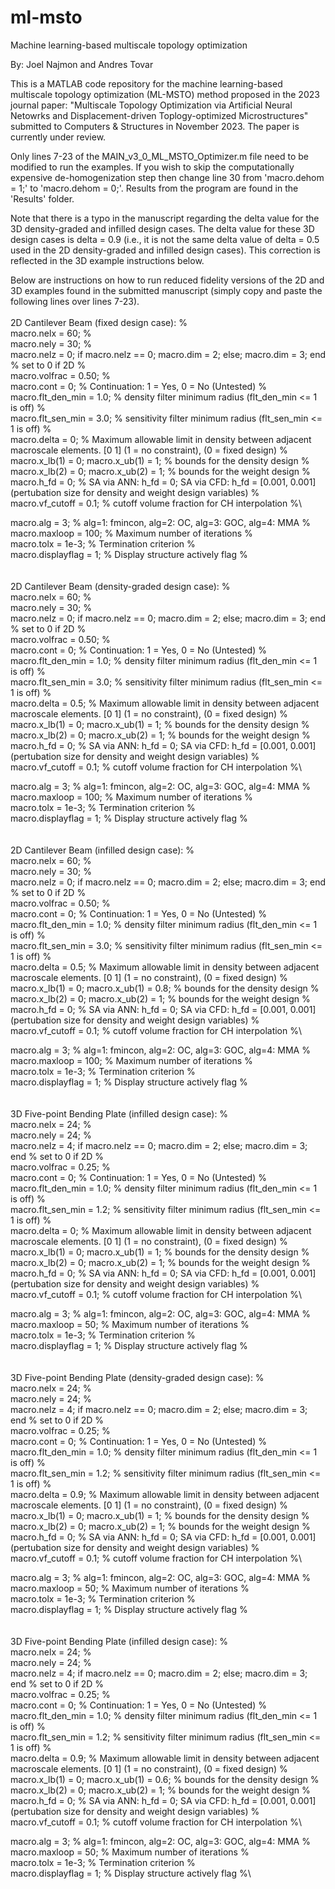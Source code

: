 # ml-msto
Machine learning-based multiscale topology optimization

By: Joel Najmon and Andres Tovar

This is a MATLAB code repository for the machine learning-based multiscale topology optimization (ML-MSTO) method proposed in the 2023 journal paper: "Multiscale Topology Optimization via Artificial Neural Netowrks and Displacement-driven Toplogy-optimized Microstructures" submitted to Computers & Structures in November 2023. The paper is currently under review.

Only lines 7-23 of the MAIN_v3_0_ML_MSTO_Optimizer.m file need to be modified to run the examples. If you wish to skip the computationally expensive de-homogenization step then change line 30 from 'macro.dehom = 1;' to 'macro.dehom = 0;'. Results from the program are found in the 'Results' folder.

Note that there is a typo in the manuscript regarding the delta value for the 3D density-graded and infilled design cases. The delta value for these 3D design cases is delta = 0.9 (i.e., it is not the same delta value of delta = 0.5 used in the 2D density-graded and infilled design cases). This correction is reflected in the 3D example instructions below.

Below are instructions on how to run reduced fidelity versions of the 2D and 3D examples found in the submitted manuscript (simply copy and paste the following lines over lines 7-23).
\
\
2D Cantilever Beam (fixed design case): %\
macro.nelx = 60; %\
macro.nely = 30; %\
macro.nelz = 0; if macro.nelz == 0; macro.dim = 2; else; macro.dim = 3; end % set to 0 if 2D %\
macro.volfrac = 0.50; %\
macro.cont = 0; % Continuation: 1 = Yes, 0 = No (Untested) %\
macro.flt_den_min = 1.0; %     density filter minimum radius (flt_den_min <= 1 is off) %\
macro.flt_sen_min = 3.0; % sensitivity filter minimum radius (flt_sen_min <= 1 is off) %\
macro.delta = 0; % Maximum allowable limit in density between adjacent macroscale elements. [0 1] (1 = no constraint), (0 = fixed design) %\
macro.x_lb(1) = 0; macro.x_ub(1) = 1; % bounds for the density design %\
macro.x_lb(2) = 0; macro.x_ub(2) = 1; % bounds for the weight design %\
macro.h_fd = 0; % SA via ANN: h_fd = 0; SA via CFD: h_fd = [0.001, 0.001] (pertubation size for density and weight design variables) %\
macro.vf_cutoff = 0.1; % cutoff volume fraction for CH interpolation %\

macro.alg = 3; % alg=1: fmincon, alg=2: OC, alg=3: GOC, alg=4: MMA %\
macro.maxloop = 100;   % Maximum number of iterations %\
macro.tolx = 1e-3;    % Termination criterion %\
macro.displayflag = 1; % Display structure actively flag %\
\
\
2D Cantilever Beam (density-graded design case): %\
macro.nelx = 60; %\
macro.nely = 30; %\
macro.nelz = 0; if macro.nelz == 0; macro.dim = 2; else; macro.dim = 3; end % set to 0 if 2D %\
macro.volfrac = 0.50; %\
macro.cont = 0; % Continuation: 1 = Yes, 0 = No (Untested) %\
macro.flt_den_min = 1.0; %     density filter minimum radius (flt_den_min <= 1 is off) %\
macro.flt_sen_min = 3.0; % sensitivity filter minimum radius (flt_sen_min <= 1 is off) %\
macro.delta = 0.5; % Maximum allowable limit in density between adjacent macroscale elements. [0 1] (1 = no constraint), (0 = fixed design) %\
macro.x_lb(1) = 0; macro.x_ub(1) = 1; % bounds for the density design %\
macro.x_lb(2) = 0; macro.x_ub(2) = 1; % bounds for the weight design %\
macro.h_fd = 0; % SA via ANN: h_fd = 0; SA via CFD: h_fd = [0.001, 0.001] (pertubation size for density and weight design variables) %\
macro.vf_cutoff = 0.1; % cutoff volume fraction for CH interpolation %\

macro.alg = 3; % alg=1: fmincon, alg=2: OC, alg=3: GOC, alg=4: MMA %\
macro.maxloop = 100;   % Maximum number of iterations %\
macro.tolx = 1e-3;    % Termination criterion %\
macro.displayflag = 1; % Display structure actively flag %\
\
\
2D Cantilever Beam (infilled design case): %\
macro.nelx = 60; %\
macro.nely = 30; %\
macro.nelz = 0; if macro.nelz == 0; macro.dim = 2; else; macro.dim = 3; end % set to 0 if 2D %\
macro.volfrac = 0.50; %\
macro.cont = 0; % Continuation: 1 = Yes, 0 = No (Untested) %\
macro.flt_den_min = 1.0; %     density filter minimum radius (flt_den_min <= 1 is off) %\
macro.flt_sen_min = 3.0; % sensitivity filter minimum radius (flt_sen_min <= 1 is off) %\
macro.delta = 0.5; % Maximum allowable limit in density between adjacent macroscale elements. [0 1] (1 = no constraint), (0 = fixed design) %\
macro.x_lb(1) = 0; macro.x_ub(1) = 0.8; % bounds for the density design %\
macro.x_lb(2) = 0; macro.x_ub(2) = 1; % bounds for the weight design %\
macro.h_fd = 0; % SA via ANN: h_fd = 0; SA via CFD: h_fd = [0.001, 0.001] (pertubation size for density and weight design variables) %\
macro.vf_cutoff = 0.1; % cutoff volume fraction for CH interpolation %\
 
macro.alg = 3; % alg=1: fmincon, alg=2: OC, alg=3: GOC, alg=4: MMA %\
macro.maxloop = 100;   % Maximum number of iterations %\
macro.tolx = 1e-3;    % Termination criterion %\
macro.displayflag = 1; % Display structure actively flag %\
\
\
3D Five-point Bending Plate (infilled design case): %\
macro.nelx = 24; %\
macro.nely = 24; %\
macro.nelz = 4; if macro.nelz == 0; macro.dim = 2; else; macro.dim = 3; end % set to 0 if 2D %\
macro.volfrac = 0.25; %\
macro.cont = 0; % Continuation: 1 = Yes, 0 = No (Untested) %\
macro.flt_den_min = 1.0; %     density filter minimum radius (flt_den_min <= 1 is off) %\
macro.flt_sen_min = 1.2; % sensitivity filter minimum radius (flt_sen_min <= 1 is off) %\
macro.delta = 0; % Maximum allowable limit in density between adjacent macroscale elements. [0 1] (1 = no constraint), (0 = fixed design) %\
macro.x_lb(1) = 0; macro.x_ub(1) = 1; % bounds for the density design %\
macro.x_lb(2) = 0; macro.x_ub(2) = 1; % bounds for the weight design %\
macro.h_fd = 0; % SA via ANN: h_fd = 0; SA via CFD: h_fd = [0.001, 0.001] (pertubation size for density and weight design variables) %\
macro.vf_cutoff = 0.1; % cutoff volume fraction for CH interpolation %\

macro.alg = 3; % alg=1: fmincon, alg=2: OC, alg=3: GOC, alg=4: MMA %\
macro.maxloop = 50;   % Maximum number of iterations %\
macro.tolx = 1e-3;    % Termination criterion %\
macro.displayflag = 1; % Display structure actively flag %\
\
\
3D Five-point Bending Plate (density-graded design case): %\
macro.nelx = 24; %\
macro.nely = 24; %\
macro.nelz = 4; if macro.nelz == 0; macro.dim = 2; else; macro.dim = 3; end % set to 0 if 2D %\
macro.volfrac = 0.25; %\
macro.cont = 0; % Continuation: 1 = Yes, 0 = No (Untested) %\
macro.flt_den_min = 1.0; %     density filter minimum radius (flt_den_min <= 1 is off) %\
macro.flt_sen_min = 1.2; % sensitivity filter minimum radius (flt_sen_min <= 1 is off) %\
macro.delta = 0.9; % Maximum allowable limit in density between adjacent macroscale elements. [0 1] (1 = no constraint), (0 = fixed design) %\
macro.x_lb(1) = 0; macro.x_ub(1) = 1; % bounds for the density design %\
macro.x_lb(2) = 0; macro.x_ub(2) = 1; % bounds for the weight design %\
macro.h_fd = 0; % SA via ANN: h_fd = 0; SA via CFD: h_fd = [0.001, 0.001] (pertubation size for density and weight design variables) %\
macro.vf_cutoff = 0.1; % cutoff volume fraction for CH interpolation %\

macro.alg = 3; % alg=1: fmincon, alg=2: OC, alg=3: GOC, alg=4: MMA %\
macro.maxloop = 50;   % Maximum number of iterations %\
macro.tolx = 1e-3;    % Termination criterion %\
macro.displayflag = 1; % Display structure actively flag %\
\
\
3D Five-point Bending Plate (infilled design case): %\
macro.nelx = 24; %\
macro.nely = 24; %\
macro.nelz = 4; if macro.nelz == 0; macro.dim = 2; else; macro.dim = 3; end % set to 0 if 2D %\
macro.volfrac = 0.25; %\
macro.cont = 0; % Continuation: 1 = Yes, 0 = No (Untested) %\
macro.flt_den_min = 1.0; %     density filter minimum radius (flt_den_min <= 1 is off) %\
macro.flt_sen_min = 1.2; % sensitivity filter minimum radius (flt_sen_min <= 1 is off) %\
macro.delta = 0.9; % Maximum allowable limit in density between adjacent macroscale elements. [0 1] (1 = no constraint), (0 = fixed design) %\
macro.x_lb(1) = 0; macro.x_ub(1) = 0.6; % bounds for the density design %\
macro.x_lb(2) = 0; macro.x_ub(2) = 1; % bounds for the weight design %\
macro.h_fd = 0; % SA via ANN: h_fd = 0; SA via CFD: h_fd = [0.001, 0.001] (pertubation size for density and weight design variables) %\
macro.vf_cutoff = 0.1; % cutoff volume fraction for CH interpolation %\

macro.alg = 3; % alg=1: fmincon, alg=2: OC, alg=3: GOC, alg=4: MMA %\
macro.maxloop = 50;   % Maximum number of iterations %\
macro.tolx = 1e-3;    % Termination criterion %\
macro.displayflag = 1; % Display structure actively flag %\
